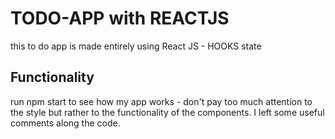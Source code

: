 # TODO-APP with REACTJS

this to do app is made entirely using React JS - HOOKS state

## Functionality

run npm start to see how my app works - don't pay too much attention to the style
but rather to the functionality of the components. I left some useful comments along the code.
